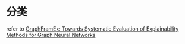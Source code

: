 # 分类
refer to [GraphFramEx: Towards Systematic Evaluation of Explainability Methods for Graph Neural Networks](https://arxiv.org/abs/2206.09677)
